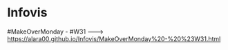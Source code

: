 # Infovis

#MakeOverMonday - #W31 ---> https://alara00.github.io/Infovis/MakeOverMonday%20-%20%23W31.html

